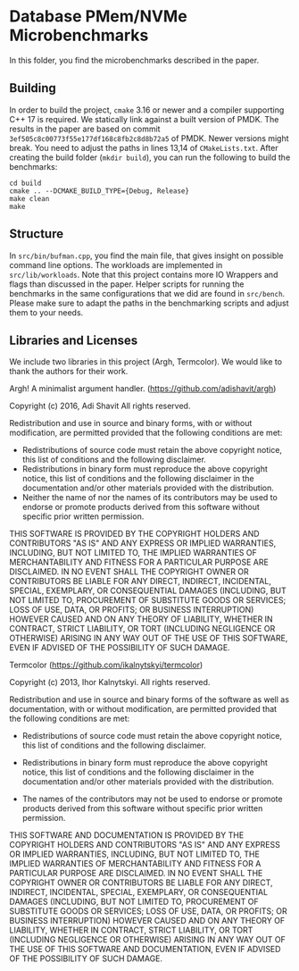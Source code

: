 # Database PMem/NVMe Microbenchmarks

In this folder, you find the microbenchmarks described in the paper.

## Building
In order to build the project, `cmake` 3.16 or newer and a compiler supporting C++ 17 is required. We statically link against a built version of PMDK. The results in the paper are based on commit `3ef505c8c00773f55e177df168c8fb2c8d8b72a5` of PMDK. Newer versions might break. You need to adjust the paths in lines 13,14 of `CMakeLists.txt`.  After creating the build folder (`mkdir build`), you can run the following to build the benchmarks:

```
cd build
cmake .. --DCMAKE_BUILD_TYPE={Debug, Release}
make clean
make
```

## Structure
In `src/bin/bufman.cpp`, you find the main file, that gives insight on possible command line options. The workloads are implemented in `src/lib/workloads`. Note that this project contains more IO Wrappers and flags than discussed in the paper. Helper scripts for running the benchmarks in the same configurations that we did are found in `src/bench`. Please make sure to adapt the paths in the benchmarking scripts and adjust them to your needs.

## Libraries and Licenses
We include two libraries in this project (Argh, Termcolor). We would like to thank the authors for their work.

Argh! A minimalist argument handler. (https://github.com/adishavit/argh)

Copyright (c) 2016, Adi Shavit
All rights reserved.

Redistribution and use in source and binary forms, with or without
modification, are permitted provided that the following conditions are met:

 * Redistributions of source code must retain the above copyright notice,
   this list of conditions and the following disclaimer.
 * Redistributions in binary form must reproduce the above copyright
   notice, this list of conditions and the following disclaimer in the
   documentation and/or other materials provided with the distribution.
 * Neither the name of  nor the names of its contributors may be used to
   endorse or promote products derived from this software without specific
   prior written permission.

THIS SOFTWARE IS PROVIDED BY THE COPYRIGHT HOLDERS AND CONTRIBUTORS "AS IS"
AND ANY EXPRESS OR IMPLIED WARRANTIES, INCLUDING, BUT NOT LIMITED TO, THE
IMPLIED WARRANTIES OF MERCHANTABILITY AND FITNESS FOR A PARTICULAR PURPOSE
ARE DISCLAIMED. IN NO EVENT SHALL THE COPYRIGHT OWNER OR CONTRIBUTORS BE
LIABLE FOR ANY DIRECT, INDIRECT, INCIDENTAL, SPECIAL, EXEMPLARY, OR
CONSEQUENTIAL DAMAGES (INCLUDING, BUT NOT LIMITED TO, PROCUREMENT OF
SUBSTITUTE GOODS OR SERVICES; LOSS OF USE, DATA, OR PROFITS; OR BUSINESS
INTERRUPTION) HOWEVER CAUSED AND ON ANY THEORY OF LIABILITY, WHETHER IN
CONTRACT, STRICT LIABILITY, OR TORT (INCLUDING NEGLIGENCE OR OTHERWISE)
ARISING IN ANY WAY OUT OF THE USE OF THIS SOFTWARE, EVEN IF ADVISED OF THE
POSSIBILITY OF SUCH DAMAGE.

Termcolor (https://github.com/ikalnytskyi/termcolor)

Copyright (c) 2013, Ihor Kalnytskyi.
All rights reserved.

Redistribution and use in source and binary forms of the software as well
as documentation, with or without modification, are permitted provided
that the following conditions are met:

* Redistributions of source code must retain the above copyright
  notice, this list of conditions and the following disclaimer.

* Redistributions in binary form must reproduce the above
  copyright notice, this list of conditions and the following
  disclaimer in the documentation and/or other materials provided
  with the distribution.

* The names of the contributors may not be used to endorse or
  promote products derived from this software without specific
  prior written permission.

THIS SOFTWARE AND DOCUMENTATION IS PROVIDED BY THE COPYRIGHT HOLDERS AND
CONTRIBUTORS "AS IS" AND ANY EXPRESS OR IMPLIED WARRANTIES, INCLUDING, BUT
NOT LIMITED TO, THE IMPLIED WARRANTIES OF MERCHANTABILITY AND FITNESS FOR
A PARTICULAR PURPOSE ARE DISCLAIMED. IN NO EVENT SHALL THE COPYRIGHT OWNER
OR CONTRIBUTORS BE LIABLE FOR ANY DIRECT, INDIRECT, INCIDENTAL, SPECIAL,
EXEMPLARY, OR CONSEQUENTIAL DAMAGES (INCLUDING, BUT NOT LIMITED TO,
PROCUREMENT OF SUBSTITUTE GOODS OR SERVICES; LOSS OF USE, DATA, OR
PROFITS; OR BUSINESS INTERRUPTION) HOWEVER CAUSED AND ON ANY THEORY OF
LIABILITY, WHETHER IN CONTRACT, STRICT LIABILITY, OR TORT (INCLUDING
NEGLIGENCE OR OTHERWISE) ARISING IN ANY WAY OUT OF THE USE OF THIS
SOFTWARE AND DOCUMENTATION, EVEN IF ADVISED OF THE POSSIBILITY OF SUCH
DAMAGE.




